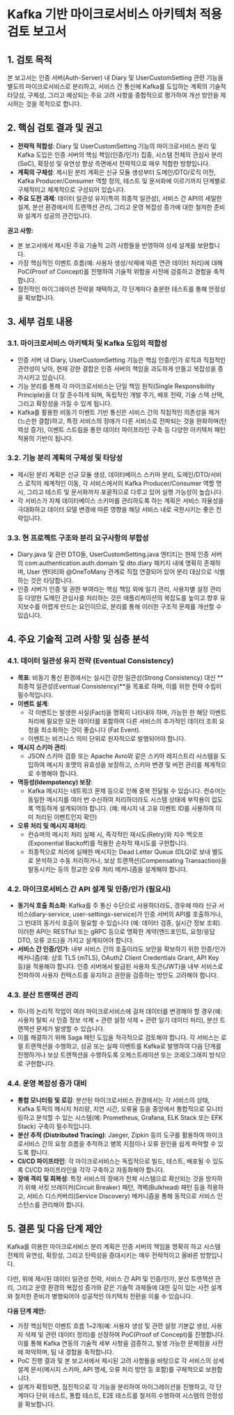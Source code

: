 # Kafka 기반 마이크로서비스 아키텍처 적용 검토 보고서

## 1. 검토 목적

본 보고서는 인증 서버(Auth-Server) 내 Diary 및 UserCustomSetting 관련 기능을 별도의 마이크로서비스로 분리하고, 서비스 간 통신에 Kafka를 도입하는 계획의 기술적 타당성, 구체성, 그리고 예상되는 주요 고려 사항을 종합적으로 평가하여 개선 방안을 제시하는 것을 목적으로 합니다.

## 2. 핵심 검토 결과 및 권고

- **전략적 적합성**: Diary 및 UserCustomSetting 기능의 마이크로서비스 분리 및 Kafka 도입은 인증 서버의 핵심 책임(인증/인가) 집중, 시스템 전체의 관심사 분리(SoC), 확장성 및 유연성 향상 측면에서 전략적으로 매우 적합한 방향입니다.
- **계획의 구체성**: 제시된 분리 계획은 신규 모듈 생성부터 도메인/DTO/로직 이전, Kafka Producer/Consumer 역할 정의, 테스트 및 문서화에 이르기까지 단계별로 구체적이고 체계적으로 구성되어 있습니다.
- **주요 도전 과제**: 데이터 일관성 유지(특히 최종적 일관성), 서비스 간 API의 세밀한 설계, 분산 환경에서의 트랜잭션 관리, 그리고 운영 복잡성 증가에 대한 철저한 준비와 설계가 성공의 관건입니다.

**권고 사항:**
- 본 보고서에서 제시된 주요 기술적 고려 사항들을 반영하여 상세 설계를 보완합니다.
- 가장 핵심적인 이벤트 흐름(예: 사용자 생성/삭제에 따른 연관 데이터 처리)에 대해 PoC(Proof of Concept)를 진행하여 기술적 위험을 사전에 검증하고 경험을 축적합니다.
- 점진적인 마이그레이션 전략을 채택하고, 각 단계마다 충분한 테스트를 통해 안정성을 확보합니다.

## 3. 세부 검토 내용

### 3.1. 마이크로서비스 아키텍처 및 Kafka 도입의 적합성

- 인증 서버 내 Diary, UserCustomSetting 기능은 핵심 인증/인가 로직과 직접적인 관련성이 낮아, 현재 강한 결합은 인증 서버의 책임을 과도하게 만들고 복잡성을 증가시키고 있습니다.
- 기능 분리를 통해 각 마이크로서비스는 단일 책임 원칙(Single Responsibility Principle)을 더 잘 준수하게 되며, 독립적인 개발 주기, 배포 전략, 기술 스택 선택, 그리고 확장성을 가질 수 있게 됩니다.
- Kafka를 활용한 비동기 이벤트 기반 통신은 서비스 간의 직접적인 의존성을 제거(느슨한 결합)하고, 특정 서비스의 장애가 다른 서비스로 전파되는 것을 완화하며(탄력성 증가), 이벤트 스트림을 통한 데이터 파이프라인 구축 등 다양한 아키텍처 패턴 적용의 기반이 됩니다.

### 3.2. 기능 분리 계획의 구체성 및 타당성

- 제시된 분리 계획은 신규 모듈 생성, 데이터베이스 스키마 분리, 도메인/DTO/서비스 로직의 체계적인 이동, 각 서비스에서의 Kafka Producer/Consumer 역할 명시, 그리고 테스트 및 문서화까지 포괄적으로 다루고 있어 실행 가능성이 높습니다.
- 각 서비스가 자체 데이터베이스 스키마를 관리하도록 하는 계획은 서비스 자율성을 극대화하고 데이터 모델 변경에 따른 영향을 해당 서비스 내로 국한시키는 좋은 전략입니다.

### 3.3. 현 프로젝트 구조와 분리 요구사항의 부합성

- Diary.java 및 관련 DTO들, UserCustomSetting.java 엔티티는 현재 인증 서버의 com.authentication.auth.domain 및 dto.diary 패키지 내에 명확히 존재하며, User 엔티티와 @OneToMany 관계로 직접 연결되어 있어 분리 대상으로 식별하는 것은 타당합니다.
- 인증 서버가 인증 및 권한 부여라는 핵심 책임 외에 일기 관리, 사용자별 설정 관리 등 다양한 도메인 관심사를 처리하는 것은 애플리케이션의 복잡도를 높이고 향후 유지보수를 어렵게 만드는 요인이므로, 분리를 통해 이러한 구조적 문제를 개선할 수 있습니다.

## 4. 주요 기술적 고려 사항 및 심층 분석

### 4.1. 데이터 일관성 유지 전략 (Eventual Consistency)

- **목표**: 비동기 통신 환경에서는 실시간 강한 일관성(Strong Consistency) 대신 **최종적 일관성(Eventual Consistency)**을 목표로 하며, 이를 위한 전략 수립이 필수적입니다.
- **이벤트 설계**:
  - 각 이벤트는 발생한 사실(Fact)을 명확히 나타내야 하며, 가능한 한 해당 이벤트 처리에 필요한 모든 데이터를 포함하여 다른 서비스의 추가적인 데이터 조회 요청을 최소화하는 것이 좋습니다 (Fat Event).
  - 이벤트는 비즈니스 의미 단위로 원자적으로 발행되어야 합니다.
- **메시지 스키마 관리**:
  - JSON 스키마 검증 또는 Apache Avro와 같은 스키마 레지스트리 시스템을 도입하여 메시지 포맷의 유효성을 보장하고, 스키마 변경 및 버전 관리를 체계적으로 수행해야 합니다.
- **멱등성(Idempotency) 보장**:
  - Kafka 메시지는 네트워크 문제 등으로 인해 중복 전달될 수 있습니다. 컨슈머는 동일한 메시지를 여러 번 수신하여 처리하더라도 시스템 상태에 부작용이 없도록 멱등하게 설계되어야 합니다. (예: 메시지 내 고유 이벤트 ID를 사용하여 이미 처리된 이벤트인지 확인)
- **오류 처리 및 메시지 재처리**:
  - 컨슈머의 메시지 처리 실패 시, 즉각적인 재시도(Retry)와 지수 백오프(Exponential Backoff)를 적용한 순차적 재시도를 구현합니다.
  - 최종적으로 처리에 실패한 메시지는 Dead Letter Queue (DLQ)로 보내 별도로 분석하고 수동 처리하거나, 보상 트랜잭션(Compensating Transaction)을 발동시키는 등의 정교한 오류 처리 메커니즘을 설계해야 합니다.

### 4.2. 마이크로서비스 간 API 설계 및 인증/인가 (필요시)

- **동기식 호출 최소화**: Kafka를 주 통신 수단으로 사용하더라도, 경우에 따라 신규 서비스(diary-service, user-settings-service)가 인증 서버의 API를 호출하거나, 그 반대의 동기식 호출이 필요할 수 있습니다 (예: 데이터 검증, 실시간 정보 조회). 이러한 API는 RESTful 또는 gRPC 등으로 명확한 계약(엔드포인트, 요청/응답 DTO, 오류 코드)을 가지고 설계되어야 합니다.
- **서비스 간 인증/인가**: 내부 서비스 간의 호출이라도 보안을 확보하기 위한 인증/인가 메커니즘(예: 상호 TLS (mTLS), OAuth2 Client Credentials Grant, API Key 등)을 적용해야 합니다. 인증 서버에서 발급된 사용자 토큰(JWT)을 내부 서비스로 전파하여 사용자 컨텍스트를 유지하고 권한을 검증하는 방안도 고려해야 합니다.

### 4.3. 분산 트랜잭션 관리

- 하나의 논리적 작업이 여러 마이크로서비스에 걸쳐 데이터를 변경해야 할 경우(예: 사용자 탈퇴 시 인증 정보 삭제 + 관련 설정 삭제 + 관련 일기 데이터 처리), 분산 트랜잭션 문제가 발생할 수 있습니다.
- 이를 해결하기 위해 Saga 패턴 도입을 적극적으로 검토해야 합니다. 각 서비스는 로컬 트랜잭션을 수행하고, 성공 또는 실패 이벤트를 Kafka로 발행하여 다음 단계를 진행하거나 보상 트랜잭션을 수행하도록 오케스트레이션 또는 코레오그래피 방식으로 구현합니다.

### 4.4. 운영 복잡성 증가 대비

- **통합 모니터링 및 로깅**: 분산된 마이크로서비스 환경에서는 각 서비스의 상태, Kafka 토픽의 메시지 처리량, 지연 시간, 오류율 등을 중앙에서 통합적으로 모니터링하고 분석할 수 있는 시스템(예: Prometheus, Grafana, ELK Stack 또는 EFK Stack) 구축이 필수적입니다.
- **분산 추적 (Distributed Tracing)**: Jaeger, Zipkin 등의 도구를 활용하여 마이크로서비스 간의 요청 흐름을 추적하고 병목 지점이나 오류 원인을 쉽게 파악할 수 있도록 합니다.
- **CI/CD 파이프라인**: 각 마이크로서비스는 독립적으로 빌드, 테스트, 배포될 수 있도록 CI/CD 파이프라인을 각각 구축하고 자동화해야 합니다.
- **장애 격리 및 회복성**: 특정 서비스의 장애가 전체 시스템으로 확산되는 것을 방지하기 위해 서킷 브레이커(Circuit Breaker) 패턴, 격벽(Bulkhead) 패턴 등을 적용하고, 서비스 디스커버리(Service Discovery) 메커니즘을 통해 동적으로 서비스 인스턴스를 관리해야 합니다.

## 5. 결론 및 다음 단계 제안

Kafka를 이용한 마이크로서비스 분리 계획은 인증 서버의 책임을 명확히 하고 시스템 전체의 유연성, 확장성, 그리고 탄력성을 증대시키는 매우 전략적이고 올바른 방향입니다.

다만, 위에 제시된 데이터 일관성 전략, 서비스 간 API 및 인증/인가, 분산 트랜잭션 관리, 그리고 운영 환경의 복잡성 증가와 같은 기술적 과제들에 대한 깊이 있는 사전 설계와 철저한 준비가 병행되어야 성공적인 아키텍처 전환을 이룰 수 있습니다.

**다음 단계 제안:**
- 가장 핵심적인 이벤트 흐름 1~2개(예: 사용자 생성 및 관련 설정 기본값 생성, 사용자 삭제 및 관련 데이터 정리)를 선정하여 PoC(Proof of Concept)를 진행합니다. 이를 통해 Kafka 연동의 기술적 세부 사항을 검증하고, 발생 가능한 문제점을 사전에 파악하며, 팀 내 경험을 축적합니다.
- PoC 진행 결과 및 본 보고서에서 제시된 고려 사항들을 바탕으로 각 서비스의 상세 설계 문서(메시지 스키마, API 명세, 오류 처리 방안 등 포함)를 구체적으로 보완합니다.
- 설계가 확정되면, 점진적으로 각 기능을 분리하여 마이그레이션을 진행하고, 각 단계마다 단위 테스트, 통합 테스트, E2E 테스트를 철저히 수행하여 시스템의 안정성을 확보합니다.
